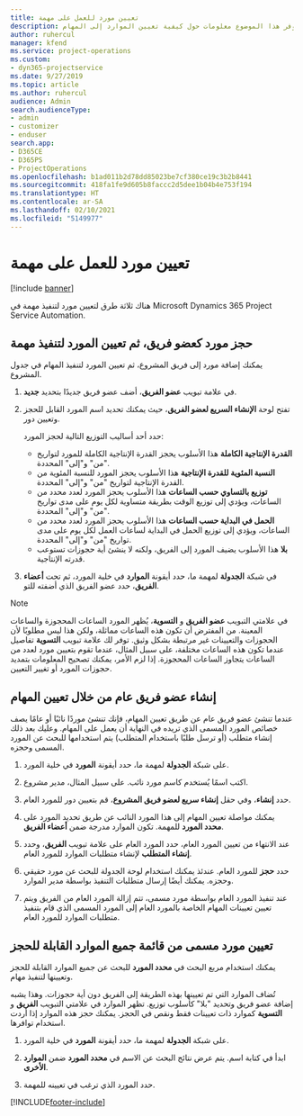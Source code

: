 ```yaml
---
title: تعيين مورد للعمل على مهمة
description: يوفر هذا الموضوع معلومات حول كيفية تعيين الموارد إلى المهام.
author: ruhercul
manager: kfend
ms.service: project-operations
ms.custom:
- dyn365-projectservice
ms.date: 9/27/2019
ms.topic: article
ms.author: ruhercul
audience: Admin
search.audienceType:
- admin
- customizer
- enduser
search.app:
- D365CE
- D365PS
- ProjectOperations
ms.openlocfilehash: b1ad011b2d78dd85023be7cf380ce19c3b2b8441
ms.sourcegitcommit: 418fa1fe9d605b8faccc2d5dee1b04b4e753f194
ms.translationtype: HT
ms.contentlocale: ar-SA
ms.lasthandoff: 02/10/2021
ms.locfileid: "5149977"
---
```

# <a name="assign-a-resource-to-a-task"></a>تعيين مورد للعمل على مهمة

[!include [banner](../includes/psa-now-project-operations.md)]

هناك ثلاثة طرق لتعيين مورد لتنفيذ مهمة في Microsoft Dynamics 365 Project Service Automation.

## <a name="book-a-resource-as-a-team-member-and-then-assign-the-resource-to-a-task"></a>حجز مورد كعضو فريق، ثم تعيين المورد لتنفيذ مهمة

يمكنك إضافة مورد إلى فريق المشروع، ثم تعيين المورد لتنفيذ المهام في جدول المشروع.

1. في علامة تبويب **عضو الفريق**، أضف عضو فريق جديدًا بتحديد **جديد**. 

2. تفتح لوحة **الإنشاء السريع لعضو الفريق**، حيث يمكنك تحديد اسم المورد القابل للحجز وتعيين دور. 

    حدد أحد أساليب التوزيع التالية لحجز المورد:

    - **القدرة الإنتاجية الكاملة** هذا الأسلوب يحجز القدرة الإنتاجية الكاملة للمورد لتواريخ "من" و"إلى" المحددة.
    - **النسبة المئوية للقدرة الإنتاجية‬** هذا الأسلوب يحجز المورد للنسبة المئوية من القدرة الإنتاجية لتواريخ "من" و"إلى" المحددة.
    - **توزيع بالتساوي حسب الساعات‬‬** هذا الأسلوب يحجز المورد لعدد محدد من الساعات، ويؤدي إلى توزيع الوقت بطريقة متساوية لكل يوم على مدى تواريخ "من" و"إلى" المحددة.‬
    - **الحمل في البداية حسب الساعات‬** هذا الأسلوب يحجز المورد لعدد محدد من الساعات، ويؤدي إلى توزيع الحمل في البداية لساعات العمل لكل يوم على مدى تواريخ "من" و"إلى" المحددة.‬
    - **بلا** هذا الأسلوب يضيف المورد إلى الفريق، ولكنه لا ينشئ أية حجوزات تستوعب قدرته الإنتاجية.

3. في شبكة **الجدولة** لمهمة ما، حدد أيقونة **الموارد** في خلية المورد، ثم تحت **أعضاء الفريق**، حدد عضو الفريق الذي أضفته للتو. 

> [!NOTE]
> في علامتي التبويب **عضو الفريق** و **التسوية**، يُظهر المورد الساعات المحجوزة والساعات المعينة. من المفترض أن تكون هذه الساعات مماثلة، ولكن هذا ليس مطلوبًا لأن الحجوزات والتعيينات غير مرتبطة بشكل وثيق. توفر لك علامة تبويب **التسوية** تفاصيل عندما تكون هذه الساعات مختلفة، على سبيل المثال، عندما تقوم بتعيين مورد لعدد من الساعات يتجاوز الساعات المحجوزة. إذا لزم الأمر، يمكنك تصحيح المعلومات بتمديد حجوزات المورد أو تغيير التعيين.

## <a name="create-a-generic-team-member-through-task-assignment"></a>إنشاء عضو فريق عام من خلال تعيين المهام

عندما تنشئ عضو فريق عام عن طريق تعيين المهام، فإنك تنشئ موردًا نائبًا أو عامًا يصف خصائص المورد المسمى الذي تريده في النهاية أن يعمل على المهام. وعليك بعد ذلك إنشاء متطلب (أو ترسل طلبًا باستخدام المتطلب) يتم استخدامها للبحث عن المورد المسمى وحجزه.

1. على شبكة **الجدولة** لمهمة ما، حدد أيقونة **المورد** في خلية المورد.

2. اكتب اسمًا يُستخدم كاسم مورد نائب. على سبيل المثال، مدير مشروع.

3. حدد **إنشاء**، وفي حقل **إنشاء سريع لعضو فريق المشروع**، قم بتعيين دور للمورد العام.

4. يمكنك مواصلة تعيين المهام إلى هذا المورد النائب عن طريق تحديد المورد على **محدد المورد** للمهمة. تكون الموارد مدرجة ضمن **أعضاء الفريق**.

5. عند الانتهاء من تعيين المورد العام، حدد المورد العام على علامة تبويب **الفريق**، وحدد **إنشاء المتطلب** لإنشاء متطلبات الموارد للمورد العام.

6. حدد **حجز** للمورد العام. عندئذ يمكنك استخدام لوحة الجدولة للبحث عن مورد حقيقي وحجزه. يمكنك أيضًا إرسال متطلبات التنفيذ بواسطة مدير الموارد.

7. عند تنفيذ المورد العام بواسطة مورد مسمى، تتم إزالة المورد العام من الفريق ويتم تعيين تعيينات المهام الخاصة بالمورد العام إلى المورد المسمى الذي قام بتنفيذ متطلبات الموارد للمورد العام.

## <a name="assign-a-named-resource-from-the-list-of-all-bookable-resources"></a>تعيين مورد مسمى من قائمة جميع الموارد القابلة للحجز

يمكنك استخدام مربع البحث في **محدد المورد** للبحث عن جميع الموارد القابلة للحجز وتعيينها لتنفيذ مهام.

تُضاف الموارد التي تم تعيينها بهذه الطريقة إلى الفريق دون أية حجوزات. وهذا يشبه إضافة عضو فريق وتحديد "بلا" كأسلوب توزيع. تظهر الموارد في علامتي التبويب **الفريق** و **التسوية** كموارد ذات تعيينات فقط ونقص في الحجز. يمكنك حجز هذه الموارد إذا أردت استخدام توافرها.

1. على شبكة **الجدولة** لمهمة ما، حدد أيقونة **المورد** في خلية المورد.

2. ابدأ في كتابة اسم. يتم عرض نتائج البحث عن الاسم في **محدد المورد** ضمن **الموارد الأخرى**.

3. حدد المورد الذي ترغب في تعيينه للمهمة.



[!INCLUDE[footer-include](../includes/footer-banner.md)]